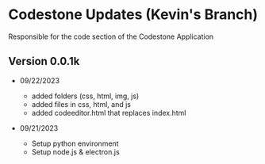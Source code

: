 # Codestone Updates (Kevin's Branch)

Responsible for the code section of the Codestone Application

## Version 0.0.1k

- 09/22/2023
    - added folders (css, html, img, js)
    - added files in css, html, and js
    - added codeeditor.html that replaces index.html

- 09/21/2023
    - Setup python environment
    - Setup node.js & electron.js
